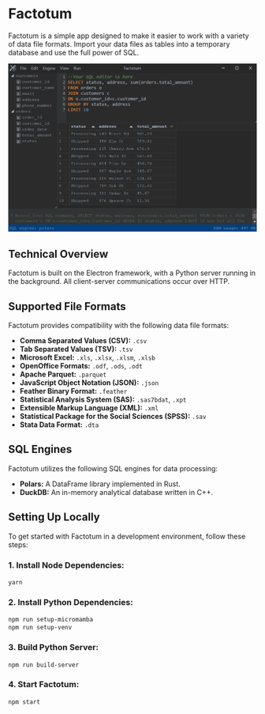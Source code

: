 # Factotum

Factotum is a simple app designed to make it easier to work with a variety of data file formats. Import your data files as tables into a temporary database and use the full power of SQL.

![Factotum application](assets/screenshot.png)

## Technical Overview

Factotum is built on the Electron framework, with a Python server running in the background. All client-server communications occur over HTTP.

## Supported File Formats

Factotum provides compatibility with the following data file formats:

- **Comma Separated Values (CSV):** `.csv`
- **Tab Separated Values (TSV):** `.tsv`
- **Microsoft Excel:** `.xls`, `.xlsx`, `.xlsm`, `.xlsb`
- **OpenOffice Formats:** `.odf`, `.ods`, `.odt`
- **Apache Parquet:** `.parquet`
- **JavaScript Object Notation (JSON):** `.json`
- **Feather Binary Format:** `.feather`
- **Statistical Analysis System (SAS):** `.sas7bdat`, `.xpt`
- **Extensible Markup Language (XML):** `.xml`
- **Statistical Package for the Social Sciences (SPSS):** `.sav`
- **Stata Data Format:** `.dta`

## SQL Engines

Factotum utilizes the following SQL engines for data processing:

- **Polars:** A DataFrame library implemented in Rust.
- **DuckDB:** An in-memory analytical database written in C++.

## Setting Up Locally

To get started with Factotum in a development environment, follow these steps:

### 1. Install Node Dependencies:

```
yarn
```

### 2. Install Python Dependencies:

```
npm run setup-micromamba
npm run setup-venv
```

### 3. Build Python Server:

```
npm run build-server
```

### 4. Start Factotum:

```
npm start
```